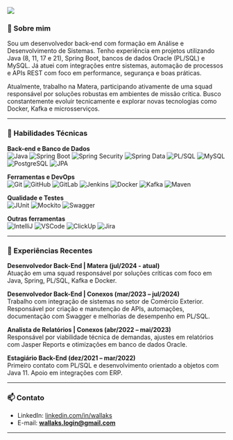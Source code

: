 ![](https://komarev.com/ghpvc/?username=wallaks&color=006bed)

<h3>👋 Sobre mim</h3>

Sou um desenvolvedor back-end com formação em Análise e Desenvolvimento de Sistemas. Tenho experiência em projetos utilizando Java (8, 11, 17 e 21), Spring Boot, bancos de dados Oracle (PL/SQL) e MySQL. Já atuei com integrações entre sistemas, automação de processos e APIs REST com foco em performance, segurança e boas práticas.

Atualmente, trabalho na Matera, participando ativamente de uma squad responsável por soluções robustas em ambientes de missão crítica. Busco constantemente evoluir tecnicamente e explorar novas tecnologias como Docker, Kafka e microsserviços.

---

<h3>🚀 Habilidades Técnicas</h3>

**Back-end e Banco de Dados**  
![Java](https://img.shields.io/badge/-Java-333333?style=flat&logo=Java&logoColor=007396)
![Spring Boot](https://img.shields.io/badge/-Spring_Boot-333333?style=flat&logo=spring-boot)
![Spring Security](https://img.shields.io/badge/-Spring_Security-333333?style=flat&logo=spring)
![Spring Data](https://img.shields.io/badge/-Spring_Data-333333?style=flat&logo=spring)
![PL/SQL](https://img.shields.io/badge/-PLSQL-333333?style=flat)
![MySQL](https://img.shields.io/badge/-MySQL-333333?style=flat&logo=mysql)
![PostgreSQL](https://img.shields.io/badge/-PostgreSQL-333333?style=flat&logo=PostgreSQL)
![JPA](https://img.shields.io/badge/-JPA-333333?style=flat)

**Ferramentas e DevOps**  
![Git](https://img.shields.io/badge/-Git-333333?style=flat&logo=git)
![GitHub](https://img.shields.io/badge/-GitHub-333333?style=flat&logo=github)
![GitLab](https://img.shields.io/badge/-GitLab-333333?style=flat&logo=gitlab)
![Jenkins](https://img.shields.io/badge/-Jenkins-333333?style=flat&logo=jenkins)
![Docker](https://img.shields.io/badge/-Docker-333333?style=flat&logo=docker)
![Kafka](https://img.shields.io/badge/-Kafka-333333?style=flat&logo=apache-kafka)
![Maven](https://img.shields.io/badge/-Maven-333333?style=flat&logo=apache-maven)

**Qualidade e Testes**  
![JUnit](https://img.shields.io/badge/-JUnit-333333?style=flat&logo=junit5)
![Mockito](https://img.shields.io/badge/-Mockito-333333?style=flat)
![Swagger](https://img.shields.io/badge/-Swagger-333333?style=flat&logo=swagger)

**Outras ferramentas**  
![IntelliJ](https://img.shields.io/badge/-IntelliJ-333333?style=flat&logo=intellij-idea)
![VSCode](https://img.shields.io/badge/-VSCode-333333?style=flat&logo=visual-studio-code)
![ClickUp](https://img.shields.io/badge/-ClickUp-333333?style=flat&logo=clickup)
![Jira](https://img.shields.io/badge/-Jira-333333?style=flat&logo=jira)

---

<h3>💼 Experiências Recentes</h3>

**Desenvolvedor Back-End | Matera (jul/2024 - atual)**  
Atuação em uma squad responsável por soluções críticas com foco em Java, Spring, PL/SQL, Kafka e Docker.

**Desenvolvedor Back-End | Conexos (mar/2023 – jul/2024)**  
Trabalho com integração de sistemas no setor de Comércio Exterior. Responsável por criação e manutenção de APIs, automações, documentação com Swagger e melhorias de desempenho em PL/SQL.

**Analista de Relatórios | Conexos (abr/2022 – mai/2023)**  
Responsável por viabilidade técnica de demandas, ajustes em relatórios com Jasper Reports e otimizações em banco de dados Oracle.

**Estagiário Back-End (dez/2021 – mar/2022)**  
Primeiro contato com PL/SQL e desenvolvimento orientado a objetos com Java 11. Apoio em integrações com ERP.

---

<h3>📫 Contato</h3>

- LinkedIn: [linkedin.com/in/wallaks](https://www.linkedin.com/in/wallakscardoso/)
- E-mail: **wallaks.login@gmail.com**

---
